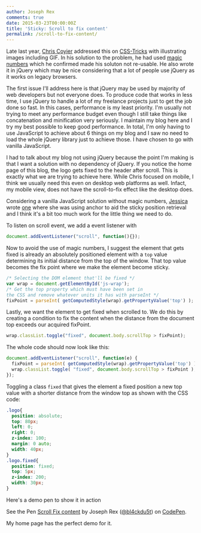 ```yaml
---
author: Joseph Rex
comments: true
date: 2015-03-23T00:00:00Z
title: 'Sticky: Scroll to fix content'
permalink: /scroll-to-fix-content/
---
```


Late last year, [Chris Coyier][1] addressed this on [CSS-Tricks][2] with illustrating images including GIF. In his solution to the problem, he had used [magic numbers][3] which he confirmed made his soluton not re-usable. He also wrote it in jQuery which may be nice considering that a lot of people use jQuery as it works on legacy browsers.
<!--more-->

The first issue I'll address here is that jQuery may be used by majority of web developers but not everyone does. To produce code that works in less time, I use jQuery to handle a lot of my freelance projects just to get the job done so fast. In this cases, performance is my least priority. I'm usually not trying to meet any performance budget even though I still take things like concatenation and minification very seriously. I maintain my blog here and I try my best possible to keep good performance. In total, I'm only having to use JavaScript to achieve about 6 things on my blog and I saw no need to load the whole jQuery library just to achieve those. I have chosen to go with vanilla JavaScript.

I had to talk about my blog not using jQuery because the point I'm making is that I want a solution with no dependency of jQuery. If you notice the home page of this blog, the logo gets fixed to the header after scroll. This is exactly what we are trying to achieve here. While Chris focused on mobile, I think we usually need this even on desktop web platforms as well. Infact, my mobile view, does not have the scroll-to-fix effect like the desktop does.

Considering a vanilla JavaScript solution without magic numbers, [Jessica][4] wrote [one][5] where she was using anchor to aid the sticky position retrieval and I think it's a bit too much work for the little thing we need to do.

To listen on scroll event, we add a event listener with

```js
document.addEventListener("scroll", function(){});
```

Now to avoid the use of magic numbers, I suggest the element that gets fixed is already an absolutely positioned element with a `top` value determining its initial distance from the top of the window. That top value becomes the fix point where we make the element become sticky.

```js
/* Selecting the DOM element that'll be fixed */
var wrap = document.getElementById('js-wrap');
/* Get the top property which must have been set in
the CSS and remove whatever units it has with parseInt */
fixPoint = parseInt( getComputedStyle(wrap).getPropertyValue('top') );
```

Lastly, we want the element to get fixed when scrolled to. We do this by creating a condition to fix the content when the distance from the document top exceeds our acquired fixPoint.

```js
wrap.classList.toggle("fixed", document.body.scrollTop > fixPoint);
```

The whole code should now look like this:

```js
document.addEventListener("scroll", function(e) {
  fixPoint = parseInt( getComputedStyle(wrap).getPropertyValue('top') );
  wrap.classList.toggle( "fixed", document.body.scrollTop > fixPoint );
});
```

Toggling a class `fixed` that gives the element a fixed position a new top value with a shorter distance from the window top as shown with the CSS code:

```css
.logo{
  position: absolute;
  top: 80px;
  left: 0;
  right: 0;
  z-index: 100;
  margin: 0 auto;
  width: 40px;
}
.logo.fixed{
  position: fixed;
  top: 5px;
  z-index: 200;
  width: 30px;
}
```

Here's a demo pen to show it in action

<p data-height="268" data-theme-id="0" data-slug-hash="myLbNw" data-default-tab="result" data-user="bl4ckdu5t" class='codepen'>See the Pen <a href='http://codepen.io/bl4ckdu5t/pen/myLbNw/'>Scroll Fix content</a> by Joseph Rex (<a href='http://codepen.io/bl4ckdu5t'>@bl4ckdu5t</a>) on <a href='http://codepen.io'>CodePen</a>.</p>
<script async src="//assets.codepen.io/assets/embed/ei.js"></script>

My home page has the perfect demo for it.

[1]: https://twitter.com/chriscoyier
[2]: https://css-tricks.com/scroll-fix-content/
[3]: http://css-tricks.com/magic-numbers-in-css/
[4]: https://css-tricks.com/scroll-fix-content/#comment-1585386
[5]: https://codepen.io/anon/pen/chDbg
